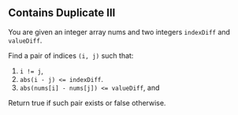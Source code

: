 ## Contains Duplicate III

You are given an integer array nums and two integers `indexDiff` and `valueDiff`.

Find a pair of indices `(i, j)` such that:

 1. `i != j`,
 2. `abs(i - j) <= indexDiff`.
 3. `abs(nums[i] - nums[j]) <= valueDiff`, and 

Return true if such pair exists or false otherwise.
